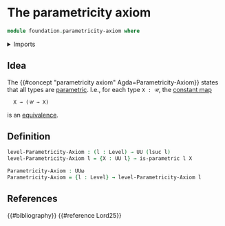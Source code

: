 # The parametricity axiom

```agda
module foundation.parametricity-axiom where
```

<details><summary>Imports</summary>

```agda
open import foundation.constant-maps
open import foundation.dependent-pair-types
open import foundation.empty-types
open import foundation.evaluation-functions
open import foundation.function-extensionality
open import foundation.mere-equality
open import foundation.parametric-types
open import foundation.reflecting-maps-equivalence-relations
open import foundation.retracts-of-types
open import foundation.sets
open import foundation.type-arithmetic-dependent-pair-types
open import foundation.unit-type
open import foundation.universal-property-equivalences
open import foundation.universal-property-set-quotients
open import foundation.universe-levels

open import foundation-core.contractible-maps
open import foundation-core.contractible-types
open import foundation-core.equivalences
open import foundation-core.function-types
open import foundation-core.functoriality-dependent-pair-types
open import foundation-core.homotopies
open import foundation-core.identity-types
open import foundation-core.propositions
open import foundation-core.type-theoretic-principle-of-choice

open import orthogonal-factorization-systems.null-types
```

</details>

## Idea

The {{#concept "parametricity axiom" Agda=Parametricity-Axiom}} states that all
types are [parametric](foundation.parametric-types.md). I.e., for each type
`X : 𝒰`, the [constant map](foundation.constant-maps.md)

```text
  X → (𝒰 → X)
```

is an [equivalence](foundation-core.equivalences.md).

## Definition

```agda
level-Parametricity-Axiom : (l : Level) → UU (lsuc l)
level-Parametricity-Axiom l = {X : UU l} → is-parametric l X

Parametricity-Axiom : UUω
Parametricity-Axiom = {l : Level} → level-Parametricity-Axiom l
```

## References

{{#bibliography}} {{#reference Lord25}}
